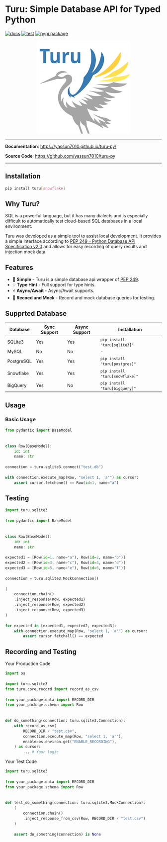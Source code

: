 # Turu: Simple Database API for Typed Python

<!-- --8<-- [start:badges] -->
[![docs](https://github.com/yassun7010/turu-py/actions/workflows/publish-mkdocs.yml/badge.svg)](https://yassun7010.github.io/turu-py/)
[![test](https://github.com/yassun7010/turu-py/actions/workflows/test-suite.yml/badge.svg)](https://github.com/yassun7010/turu-py/actions)
[![pypi package](https://badge.fury.io/py/turu.svg)](https://pypi.org/project/turu)
<!-- --8<-- [end:badges] -->

<p align="center">
    <img alt="logo" src="./docs/images/logo.svg" width="300" />
</p>

---

**Documentation**: <a href="https://yassun7010.github.io/turu-py/" target="_blank">https://yassun7010.github.io/turu-py/</a>

**Source Code**: <a href="https://github.com/yassun7010/turu-py" target="_blank">https://github.com/yassun7010/turu-py</a>

---

## Installation

```bash
pip install turu[snowflake]
```

<!-- --8<-- [start:why_turu] -->
## Why Turu?
SQL is a powerful language, but it has many dialects and is especially difficult to automatically test cloud-based SQL databases in a local environment.

Turu was developed as a simple tool to assist local development.
It provides a simple interface according to [PEP 249 – Python Database API Specification v2.0](https://peps.python.org/pep-0249/) and allows for easy recording of query results and injection mock data.
<!-- --8<-- [end:why_turu] -->

<!-- --8<-- [start:features] -->
## Features

- :rocket: **Simple** - Turu is a simple database api wrapper of [PEP 249](https://peps.python.org/pep-0249/).
- :bulb: **Type Hint**  - Full support for type hints.
- :zap: **Async/Await** - Async/Await supports.
- :test_tube: **Recoed and Mock** - Record and mock database queries for testing.
<!-- --8<-- [end:features] -->

<!-- --8<-- [start:adapters] -->
## Supprted Database

| Database   | Sync Support | Async Support | Installation                    |
| ---------- | ------------ | ------------- | ------------------------------- |
| SQLite3    | Yes          | Yes           | `pip install "turu[sqlite3]"`   |
| MySQL      | No           | No            |  -                              |
| PostgreSQL | Yes          | Yes           | `pip install "turu[postgres]"`  |
| Snowflake  | Yes          | Yes           | `pip install "turu[snowflake]"` |
| BigQuery   | Yes          | No            | `pip install "turu[bigquery]"`  |
<!-- --8<-- [end:adapters] -->

## Usage

### Basic Usage

```python
from pydantic import BaseModel


class Row(BaseModel):
    id: int
    name: str

connection = turu.sqlite3.connect("test.db")

with connection.execute_map(Row, "select 1, 'a'") as cursor:
    assert cursor.fetchone() == Row(id=1, name="a")
```

## Testing

```python
import turu.sqlite3

from pydantic import BaseModel


class Row(BaseModel):
    id: int
    name: str

expected1 = [Row(id=1, name="a"), Row(id=2, name="b")]
expected2 = [Row(id=3, name="c"), Row(id=4, name="d")]
expected3 = [Row(id=5, name="e"), Row(id=6, name="f")]

connection = turu.sqlite3.MockConnection()

(
    connection.chain()
    .inject_response(Row, expected1)
    .inject_response(Row, expected2)
    .inject_response(Row, expected3)
)

for expected in [expected1, expected2, expected3]:
    with connection.execute_map(Row, "select 1, 'a'") as cursor:
        assert cursor.fetchall() == expected

```

## Recording and Testing

Your Production Code

```python
import os

import turu.sqlite3
from turu.core.record import record_as_csv

from your_package.data import RECORD_DIR
from your_package.schema import Row


def do_something(connection: turu.sqlite3.Connection):
    with record_as_csv(
        RECORD_DIR / "test.csv",
        connection.execute_map(Row, "select 1, 'a'"),
        enable=os.environ.get("ENABLE_RECORDING"),
    ) as cursor:
        ... # Your logic
```

Your Test Code

```python
import turu.sqlite3

from your_package.data import RECORD_DIR
from your_package.schema import Row


def test_do_something(connection: turu.sqlite3.MockConnection):
    (
        connection.chain()
        .inject_response_from_csv(Row, RECORD_DIR / "test.csv")
    )

    assert do_something(connection) is None
```
